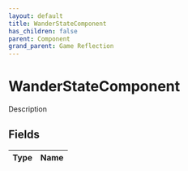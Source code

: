 ```yaml
---
layout: default
title: WanderStateComponent
has_children: false
parent: Component
grand_parent: Game Reflection
---
```

# WanderStateComponent
Description 

## Fields

| Type | Name |
|:-------------|:--------------|

